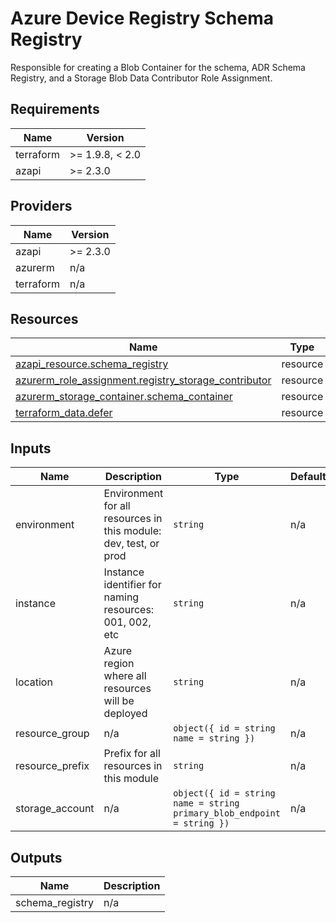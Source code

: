 <!-- BEGIN_TF_DOCS -->
<!-- markdown-table-prettify-ignore-start -->
# Azure Device Registry Schema Registry

Responsible for creating a Blob Container for the schema, ADR Schema Registry, and a
Storage Blob Data Contributor Role Assignment.

## Requirements

| Name | Version |
|------|---------|
| terraform | >= 1.9.8, < 2.0 |
| azapi | >= 2.3.0 |

## Providers

| Name | Version |
|------|---------|
| azapi | >= 2.3.0 |
| azurerm | n/a |
| terraform | n/a |

## Resources

| Name | Type |
|------|------|
| [azapi_resource.schema_registry](https://registry.terraform.io/providers/Azure/azapi/latest/docs/resources/resource) | resource |
| [azurerm_role_assignment.registry_storage_contributor](https://registry.terraform.io/providers/hashicorp/azurerm/latest/docs/resources/role_assignment) | resource |
| [azurerm_storage_container.schema_container](https://registry.terraform.io/providers/hashicorp/azurerm/latest/docs/resources/storage_container) | resource |
| [terraform_data.defer](https://registry.terraform.io/providers/hashicorp/terraform/latest/docs/resources/data) | resource |

## Inputs

| Name | Description | Type | Default | Required |
|------|-------------|------|---------|:--------:|
| environment | Environment for all resources in this module: dev, test, or prod | `string` | n/a | yes |
| instance | Instance identifier for naming resources: 001, 002, etc | `string` | n/a | yes |
| location | Azure region where all resources will be deployed | `string` | n/a | yes |
| resource\_group | n/a | ```object({ id = string name = string })``` | n/a | yes |
| resource\_prefix | Prefix for all resources in this module | `string` | n/a | yes |
| storage\_account | n/a | ```object({ id = string name = string primary_blob_endpoint = string })``` | n/a | yes |

## Outputs

| Name | Description |
|------|-------------|
| schema\_registry | n/a |
<!-- markdown-table-prettify-ignore-end -->
<!-- END_TF_DOCS -->
